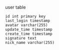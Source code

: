 user table


    id int primary key
    last_login timestamp
    avatar varchar(255)
    update_time timestamp
    create_time timestamp
    signature text
    nick_name varchar(255)
